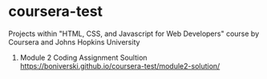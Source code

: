 # coursera-test
Projects within "HTML, CSS, and Javascript for Web Developers" course by Coursera and Johns Hopkins University

1. Module 2 Coding Assignment Soultion 
https://boniverski.github.io/coursera-test/module2-solution/
